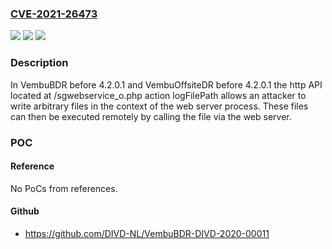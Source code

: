 ### [CVE-2021-26473](https://cve.mitre.org/cgi-bin/cvename.cgi?name=CVE-2021-26473)
![](https://img.shields.io/static/v1?label=Product&message=n%2Fa&color=blue)
![](https://img.shields.io/static/v1?label=Version&message=n%2Fa&color=blue)
![](https://img.shields.io/static/v1?label=Vulnerability&message=n%2Fa&color=brighgreen)

### Description

In VembuBDR before 4.2.0.1 and VembuOffsiteDR before 4.2.0.1 the http API located at /sgwebservice_o.php action logFilePath allows an attacker to write arbitrary files in the context of the web server process. These files can then be executed remotely by calling the file via the web server.

### POC

#### Reference
No PoCs from references.

#### Github
- https://github.com/DIVD-NL/VembuBDR-DIVD-2020-00011

